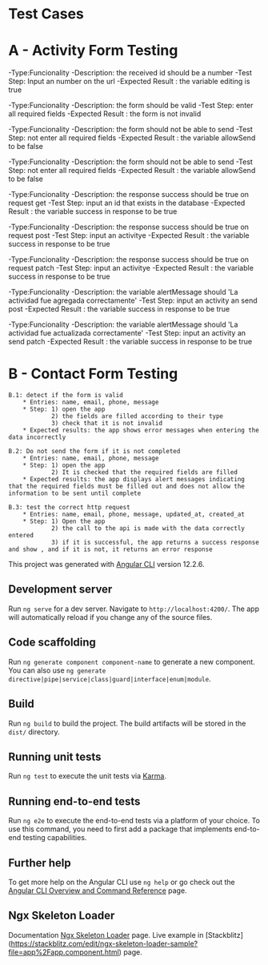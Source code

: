 # Test Cases

# A - Activity Form Testing

-Type:Funcionality
-Description: the received id should be a number
-Test Step: Input an number on the url
-Expected Result : the variable editing is true 


-Type:Funcionality
-Description:  the form should be valid
-Test Step: enter all required fields
-Expected Result : the form is not invalid

-Type:Funcionality
-Description:  the form should not be able to send
-Test Step: not enter all required fields
-Expected Result : the variable allowSend to be false

-Type:Funcionality
-Description:  the form should not be able to send
-Test Step: not enter all required fields
-Expected Result : the variable allowSend to be false


-Type:Funcionality
-Description:  the response success should be true on request get 
-Test Step: input an id that exists in the database
-Expected Result : the variable success in response to be true


-Type:Funcionality
-Description:  the response success should be true on request post 
-Test Step: input an activitye
-Expected Result : the variable success in response to be true

-Type:Funcionality
-Description:  the response success should be true on request patch 
-Test Step: input an activitye
-Expected Result : the variable success in response to be true

-Type:Funcionality
-Description:  the variable alertMessage should 'La actividad fue agregada correctamente'
-Test Step: input an activity an send post
-Expected Result : the variable success in response to be true

-Type:Funcionality
-Description:  the variable alertMessage should 'La actividad fue actualizada correctamente'
-Test Step: input an activity an send patch
-Expected Result : the variable success in response to be true


# B - Contact Form Testing

    B.1: detect if the form is valid
        * Entries: name, email, phone, message
        * Step: 1) open the app
                2) the fields are filled according to their type
                3) check that it is not invalid
        * Expected results: the app shows error messages when entering the data incorrectly

    B.2: Do not send the form if it is not completed
        * Entries: name, email, phone, message
        * Step: 1) open the app
                2) It is checked that the required fields are filled
        * Expected results: the app displays alert messages indicating that the required fields must be filled out and does not allow the information to be sent until complete

    B.3: test the correct http request
        * Entries: name, email, phone, message, updated_at, created_at
        * Step: 1) Open the app
                2) the call to the api is made with the data correctly entered
                3) if it is successful, the app returns a success response and show , and if it is not, it returns an error response



This project was generated with [Angular CLI](https://github.com/angular/angular-cli) version 12.2.6.

## Development server

Run `ng serve` for a dev server. Navigate to `http://localhost:4200/`. The app will automatically reload if you change any of the source files.

## Code scaffolding

Run `ng generate component component-name` to generate a new component. You can also use `ng generate directive|pipe|service|class|guard|interface|enum|module`.

## Build

Run `ng build` to build the project. The build artifacts will be stored in the `dist/` directory.

## Running unit tests

Run `ng test` to execute the unit tests via [Karma](https://karma-runner.github.io).

## Running end-to-end tests

Run `ng e2e` to execute the end-to-end tests via a platform of your choice. To use this command, you need to first add a package that implements end-to-end testing capabilities.

## Further help

To get more help on the Angular CLI use `ng help` or go check out the [Angular CLI Overview and Command Reference](https://angular.io/cli) page.

## Ngx Skeleton Loader

Documentation [Ngx Skeleton Loader](https://www.npmjs.com/package/ngx-skeleton-loader) page.
Live example in [Stackblitz] (https://stackblitz.com/edit/ngx-skeleton-loader-sample?file=app%2Fapp.component.html) page.